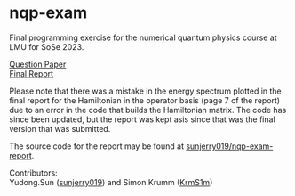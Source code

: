# nqp-exam

Final programming exercise for the numerical quantum physics course at LMU for SoSe 2023. 

[Question Paper](/exercise.pdf)   
[Final Report](/final_report.pdf)

Please note that there was a mistake in the energy spectrum plotted in the final report for the Hamiltonian in the operator basis (page 7 of the report) due to an error in the code that builds the Hamiltonian matrix. The code has since been updated, but the report was kept asis since that was the final version that was submitted. 

The source code for the report may be found at [sunjerry019/nqp-exam-report](https://github.com/sunjerry019/nqp-exam-report).

Contributors:   
Yudong.Sun ([sunjerry019](https://github.com/sunjerry019)) and Simon.Krumm ([KrmS1m](https://github.com/KrmS1m))